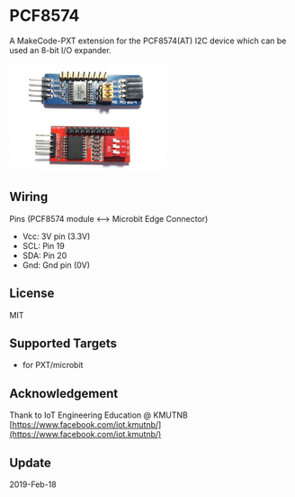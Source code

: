 # PCF8574

A MakeCode-PXT extension for the PCF8574(AT) I2C device which can be used an 8-bit I/O expander.

![](icon.png)

## Wiring

Pins (PCF8574 module <--> Microbit Edge Connector)
- Vcc: 3V pin (3.3V)
- SCL: Pin 19
- SDA: Pin 20
- Gnd: Gnd pin (0V)

## License

MIT

## Supported Targets

* for PXT/microbit

## Acknowledgement

Thank to IoT Engineering Education @ KMUTNB
[https://www.facebook.com/iot.kmutnb/](https://www.facebook.com/iot.kmutnb/)

## Update

2019-Feb-18


